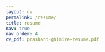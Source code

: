 ```yaml
---
layout: cv
permalink: /resume/
title: resume
nav: true
nav_order: 4
cv_pdf: prashant-ghimire-resume.pdf
---
```

